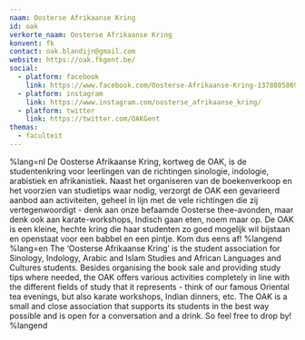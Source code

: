 ```yaml
---
naam: Oosterse Afrikaanse Kring
id: oak
verkorte_naam: Oosterse Afrikaanse Kring
konvent: fk
contact: oak.blandijn@gmail.com
website: https://oak.fkgent.be/
social:
  - platform: facebook
    link: https://www.facebook.com/Oosterse-Afrikaanse-Kring-1378005869118376/
  - platform: instagram
    link: https://www.instagram.com/oosterse_afrikaanse_kring/
  - platform: twitter
    link: https://twitter.com/OAKGent
themas:
  - faculteit
---
```


%lang=nl 
De Oosterse Afrikaanse Kring, kortweg de OAK, is de studentenkring voor leerlingen van de richtingen sinologie, indologie, arabistiek en afrikanistiek. Naast het organiseren van de boekenverkoop en het voorzien van studietips waar nodig, verzorgt
de OAK een gevarieerd aanbod aan activiteiten, geheel in lijn met de vele richtingen die zij vertegenwoordigt - denk aan onze befaamde Oosterse thee-avonden, maar denk ook aan karate-workshops, Indisch gaan eten, noem maar op.
De OAK is een kleine, hechte kring die haar studenten zo goed mogelijk wil bijstaan en openstaat voor een babbel en een pintje.
Kom dus eens af! 
%langend 
%lang=en 
The ‘Oosterse Afrikaanse Kring’ is the student association for Sinology, Indology, Arabic and Islam Studies and African Languages and Cultures students. Besides organising the book sale and providing study tips where needed, the OAK offers various activities completely in line with the different fields of study that it represents - think of our famous Oriental tea evenings, but also karate workshops, Indian dinners, etc. The OAK is a small and close association that supports its students in the best way possible and is open for a conversation and a drink. So feel free to drop by! 
%langend
